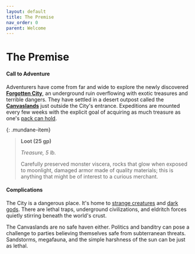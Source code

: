 ```yaml
---
layout: default
title: The Premise
nav_order: 0
parent: Welcome
---
```


# The Premise

#### Call to Adventure

Adventurers have come from far and wide to explore the newly discovered [**Forgotten City**](../lore/city_below), an underground ruin overflowing with exotic treasures and terrible dangers. They have settled in a desert outpost called the [**Canvaslands**](../lore/canvaslands/index) just outside the City's entrance. Expeditions are mounted every few weeks with the explicit goal of acquiring as much treasure as one's [pack can hold](../adventuring/encumbrance).

{: .mundane-item}
> **Loot (25 gp)**
>
> *Treasure, 5 lb.*
>
> Carefully preserved monster viscera, rocks that glow when exposed to moonlight, damaged armor made of quality materials; this is anything that might be of interest to a curious merchant.

#### Complications

The City is a dangerous place. It's home to [strange creatures](../lore/city_dwellers/index) and [dark gods](../lore/city_dwellers/devil_princes). There are lethal traps, underground civilizations, and eldritch forces quietly stirring beneath the world's crust.

The Canvaslands are no safe haven either. Politics and banditry can pose a challenge to parties believing themselves safe from subterranean threats. Sandstorms, megafauna, and the simple harshness of the sun can be just as lethal.